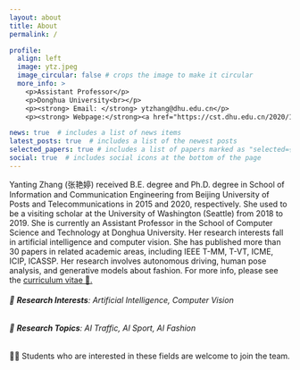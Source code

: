 ```yaml
---
layout: about
title: About
permalink: /

profile:
  align: left
  image: ytz.jpeg
  image_circular: false # crops the image to make it circular
  more_info: >
    <p>Assistant Professor</p>
    <p>Donghua University<br></p>
    <p><strong> Email: </strong> ytzhang@dhu.edu.cn</p>
    <p><strong> Webpage:</strong><a href="https://cst.dhu.edu.cn/2020/1201/c3131a270546/page.htm">[Web]</p>

news: true  # includes a list of news items
latest_posts: true  # includes a list of the newest posts
selected_papers: true # includes a list of papers marked as "selected={true}"
social: true  # includes social icons at the bottom of the page
---
```


Yanting Zhang (张艳婷) received B.E. degree and Ph.D. degree in School of Information and Communication Engineering from Beijing University of Posts and Telecommunications in
2015 and 2020, respectively. She used to be a visiting scholar at the University of Washington (Seattle) from 2018 to 2019. She is currently an Assistant Professor in the School of Computer Science and Technology at Donghua University. Her research interests fall in artificial intelligence and computer vision. She has published more than 30 papers in related academic areas, including IEEE T-MM, T-VT, ICME, ICIP, ICASSP. Her research involves autonomous driving, human pose analysis, and generative models about fashion. For more info, please see the <a href='https://jellyshuang.github.io/cv/'> curriculum vitae 📄.</a>


###### 🎯 **Research Interests**: Artificial Intelligence, Computer Vision


###### 🎯 **Research Topics**: AI Traffic, AI Sport, AI Fashion

<!-- • &nbsp; AI Traffic: Multi-object tracking，Multi-moving camera tracking

• &nbsp; AI Sport: Action quality assessment, Key event detection

• &nbsp; AI Fashion: Clothing generation, virtual fitting -->


<a style="text-decoration:none;" href="javascript:void(0)">🙋‍♂️ Students who are interested in these fields are welcome to join the team.  </a>

<!-- <div style="color:rgb(181, 9, 172); margin-bottom: 100px;">📥 Contact me by email.</div> -->
<!-- Write your biography here. Tell the world about yourself. Link to your favorite [subreddit](http://reddit.com). You can put a picture in, too. The code is already in, just name your picture `prof_pic.jpg` and put it in the `img/` folder.

<!-- Put your address / P.O. box / other info right below your picture. You can also disable any of these elements by editing `profile` property of the YAML header of your `_pages/about.md`. Edit `_bibliography/papers.bib` and Jekyll will render your [publications page](/al-folio/publications/) automatically.

Link to your social media connections, too. This theme is set up to use [Font Awesome icons](http://fortawesome.github.io/Font-Awesome/) and [Academicons](https://jpswalsh.github.io/academicons/), like the ones below. Add your Facebook, Twitter, LinkedIn, Google Scholar, or just disable all of them. -->